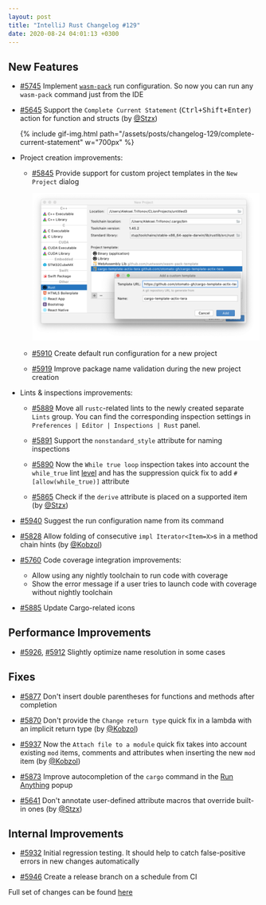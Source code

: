 ```yaml
---
layout: post
title: "IntelliJ Rust Changelog #129"
date: 2020-08-24 04:01:13 +0300
---
```



## New Features

* [#5745] Implement [`wasm-pack`](https://rustwasm.github.io/docs/wasm-pack/) run configuration.
  So now you can run any `wasm-pack` command just from the IDE

* [#5645] Support the `Complete Current Statement` (<kbd>Ctrl+Shift+Enter</kbd>) action for function and structs (by [@Stzx])

    {% include gif-img.html path="/assets/posts/changelog-129/complete-current-statement" w="700px" %}

* Project creation improvements:

    * [#5845] Provide support for custom project templates in the `New Project` dialog
    
        <img src="/assets/posts/changelog-129/cargo-generate.png" alt="custom user template screenshot" width="646px"/>

    * [#5910] Create default run configuration for a new project

    * [#5919] Improve package name validation during the new project creation

* Lints & inspections improvements:

    * [#5889] Move all `rustc`-related lints to the newly created separate `Lints` group.
      You can find the corresponding inspection settings in `Preferences | Editor | Inspections | Rust` panel.

    * [#5891] Support the `nonstandard_style` attribute for naming inspections
    
    * [#5890] Now the `While true loop` inspection takes into account the `while_true` lint [level](https://doc.rust-lang.org/rustc/lints/levels.html#lint-levels)
      and has the suppression quick fix to add `#[allow(while_true)]` attribute

    * [#5865] Check if the `derive` attribute is placed on a supported item (by [@Stzx])

* [#5940] Suggest the run configuration name from its command

* [#5828] Allow folding of consecutive `impl Iterator<Item=X>`s in a method chain hints (by [@Kobzol])

* [#5760] Code coverage integration improvements:
    * Allow using any nightly toolchain to run code with coverage
    * Show the error message if a user tries to launch code with coverage without nightly toolchain

* [#5885] Update Cargo-related icons

## Performance Improvements

* [#5926], [#5912] Slightly optimize name resolution in some cases

## Fixes

* [#5877] Don't insert double parentheses for functions and methods after completion

* [#5870] Don't provide the `Change return type` quick fix in a lambda with an implicit return type (by [@Kobzol])

* [#5937] Now the `Attach file to a module` quick fix takes into account existing `mod` items, comments and attributes when inserting the new `mod` item (by [@Kobzol])

* [#5873] Improve autocompletion of the `cargo` command in the [Run Anything](https://www.jetbrains.com/help/clion/rust-support.html#cargo-support) popup

* [#5641] Don't annotate user-defined attribute macros that override built-in ones (by [@Stzx])

## Internal Improvements

* [#5932] Initial regression testing. It should help to catch false-positive errors in new changes automatically

* [#5946] Create a release branch on a schedule from CI

Full set of changes can be found [here](https://github.com/intellij-rust/intellij-rust/milestone/37?closed=1)

[@Kobzol]: https://github.com/Kobzol
[@Stzx]: https://github.com/Stzx


[#5641]: https://github.com/intellij-rust/intellij-rust/pull/5641
[#5645]: https://github.com/intellij-rust/intellij-rust/pull/5645
[#5745]: https://github.com/intellij-rust/intellij-rust/pull/5745
[#5760]: https://github.com/intellij-rust/intellij-rust/pull/5760
[#5828]: https://github.com/intellij-rust/intellij-rust/pull/5828
[#5845]: https://github.com/intellij-rust/intellij-rust/pull/5845
[#5865]: https://github.com/intellij-rust/intellij-rust/pull/5865
[#5870]: https://github.com/intellij-rust/intellij-rust/pull/5870
[#5873]: https://github.com/intellij-rust/intellij-rust/pull/5873
[#5877]: https://github.com/intellij-rust/intellij-rust/pull/5877
[#5885]: https://github.com/intellij-rust/intellij-rust/pull/5885
[#5889]: https://github.com/intellij-rust/intellij-rust/pull/5889
[#5890]: https://github.com/intellij-rust/intellij-rust/pull/5890
[#5891]: https://github.com/intellij-rust/intellij-rust/pull/5891
[#5910]: https://github.com/intellij-rust/intellij-rust/pull/5910
[#5912]: https://github.com/intellij-rust/intellij-rust/pull/5912
[#5919]: https://github.com/intellij-rust/intellij-rust/pull/5919
[#5926]: https://github.com/intellij-rust/intellij-rust/pull/5926
[#5932]: https://github.com/intellij-rust/intellij-rust/pull/5932
[#5937]: https://github.com/intellij-rust/intellij-rust/pull/5937
[#5940]: https://github.com/intellij-rust/intellij-rust/pull/5940
[#5946]: https://github.com/intellij-rust/intellij-rust/pull/5946